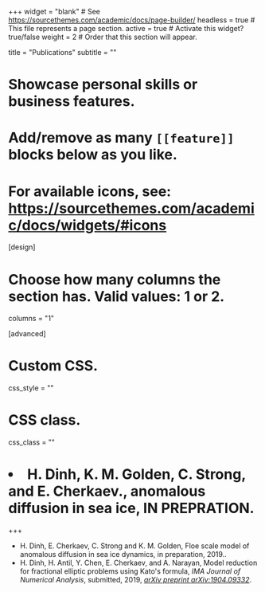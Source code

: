 +++
widget = "blank"  # See https://sourcethemes.com/academic/docs/page-builder/
headless = true  # This file represents a page section.
active = true  # Activate this widget? true/false
weight = 2  # Order that this section will appear.

title = "Publications"
subtitle = ""

# Showcase personal skills or business features.
# 
# Add/remove as many `[[feature]]` blocks below as you like.
# 
# For available icons, see: https://sourcethemes.com/academic/docs/widgets/#icons

[design]
  # Choose how many columns the section has. Valid values: 1 or 2.
  columns = "1"
  
[advanced]
 # Custom CSS. 
 css_style = ""
 
 # CSS class.
 css_class = ""

# <li> H. Dinh, K. M. Golden, C. Strong, and E. Cherkaev., anomalous diffusion in sea ice, IN PREPRATION.

+++

<ul>
<li> H. Dinh, E. Cherkaev, C. Strong and K. M. Golden, Floe scale model of anomalous diffusion in sea ice dynamics, in preparation, 2019.</i>.
<li> H. Dinh, H. Antil, Y. Chen, E. Cherkaev, and A. Narayan, Model reduction for fractional elliptic problems using Kato's formula, <i> IMA Journal of Numerical Analysis</i>, submitted, 2019, <i><a href="https://arxiv.org/abs/1904.09332">arXiv preprint arXiv:1904.09332</a></i>.
<!-- <li> H. Dinh, D. Jimenez, M. Papadakis, F. Laezza, D. Labate. "Automated quantitative analysis of confocal images of neuronal network cultures." <i>The 2013 International Symposium on Biomedical Imaging: From Nano to Macro, San Franciso, CA, USA, 8-11, 2013</i> (2013) <i><a href="https://pdfs.semanticscholar.org/0a0c/0247a824c6dd5bb2d797ed6e073f9737b0fe.pdf">preprint</a></i>. -->
</ul>